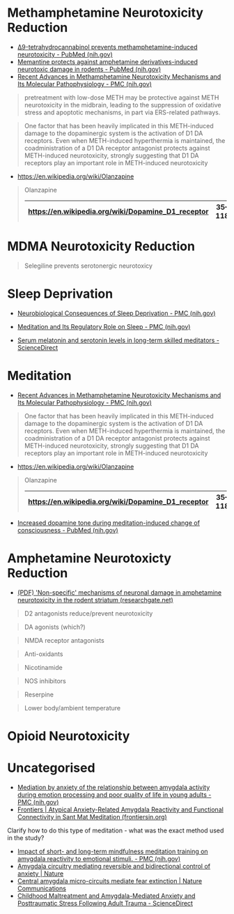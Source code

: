 # Methamphetamine Neurotoxicity Reduction

- [Δ9-tetrahydrocannabinol prevents methamphetamine-induced neurotoxicity - PubMed (nih.gov)](https://pubmed.ncbi.nlm.nih.gov/24844285/)
- [Memantine protects against amphetamine derivatives-induced neurotoxic damage in rodents - PubMed (nih.gov)](https://pubmed.ncbi.nlm.nih.gov/18455739/)
- [Recent Advances in Methamphetamine Neurotoxicity Mechanisms and Its Molecular Pathophysiology - PMC (nih.gov)](https://www.ncbi.nlm.nih.gov/pmc/articles/PMC4377385/)

> pretreatment with low-dose METH may be protective against METH neurotoxicity in the midbrain, leading to the suppression of oxidative stress and apoptotic mechanisms, in part via ERS-related pathways.
> 

> One factor that has been heavily implicated in this METH-induced damage to the dopaminergic system is the activation of D1 DA receptors. Even when METH-induced hyperthermia is maintained, the coadministration of a D1 DA receptor antagonist protects against METH-induced neurotoxicity, strongly suggesting that D1 DA receptors play an important role in METH-induced neurotoxicity
> 
- https://en.wikipedia.org/wiki/Olanzapine

> Olanzapine
> 
> 
> 
> | https://en.wikipedia.org/wiki/Dopamine_D1_receptor | 35–118 | Antagonist |
> | --- | --- | --- |

# MDMA Neurotoxicity Reduction

> Selegiline prevents serotonergic neurotoxicy
> 

# Sleep Deprivation

- [Neurobiological Consequences of Sleep Deprivation - PMC (nih.gov)](https://www.ncbi.nlm.nih.gov/pmc/articles/PMC3648777/)

> 
> 
- [Meditation and Its Regulatory Role on Sleep - PMC (nih.gov)](https://www.ncbi.nlm.nih.gov/pmc/articles/PMC3328970/)

> 
> 
- [Serum melatonin and serotonin levels in long-term skilled meditators - ScienceDirect](https://www.sciencedirect.com/science/article/abs/pii/S1550830723000678)

> 
> 

# Meditation

- [Recent Advances in Methamphetamine Neurotoxicity Mechanisms and Its Molecular Pathophysiology - PMC (nih.gov)](https://www.ncbi.nlm.nih.gov/pmc/articles/PMC4377385/)

> One factor that has been heavily implicated in this METH-induced damage to the dopaminergic system is the activation of D1 DA receptors. Even when METH-induced hyperthermia is maintained, the coadministration of a D1 DA receptor antagonist protects against METH-induced neurotoxicity, strongly suggesting that D1 DA receptors play an important role in METH-induced neurotoxicity
> 
- https://en.wikipedia.org/wiki/Olanzapine

> Olanzapine
> 
> 
> 
> | https://en.wikipedia.org/wiki/Dopamine_D1_receptor | 35–118 | Antagonist |
> | --- | --- | --- |
- [Increased dopamine tone during meditation-induced change of consciousness - PubMed (nih.gov)](https://pubmed.ncbi.nlm.nih.gov/11958969/)

> 
> 

# Amphetamine Neurotoxicty Reduction

- [(PDF) 'Non-specific' mechanisms of neuronal damage in amphetamine neurotoxicity in the rodent striatum (researchgate.net)](https://www.researchgate.net/publication/233519503_'Non-specific'_mechanisms_of_neuronal_damage_in_amphetamine_neurotoxicity_in_the_rodent_striatum)

> D2 antagonists reduce/prevent neurotoxicity
> 

> DA agonists (which?)
> 

> NMDA receptor antagonists
> 

> Anti-oxidants
> 

> Nicotinamide
> 

> NOS inhibitors
> 

> Reserpine
> 

> Lower body/ambient temperature
> 

# Opioid Neurotoxicity

# Uncategorised

- [Mediation by anxiety of the relationship between amygdala activity during emotion processing and poor quality of life in young adults - PMC (nih.gov)](https://www.ncbi.nlm.nih.gov/pmc/articles/PMC5538112/)
- [Frontiers | Atypical Anxiety-Related Amygdala Reactivity and Functional Connectivity in Sant Mat Meditation (frontiersin.org)](https://www.frontiersin.org/journals/behavioral-neuroscience/articles/10.3389/fnbeh.2018.00298/full)

Clarify how to do this type of meditation - what was the exact method used in the study?

- [Impact of short- and long-term mindfulness meditation training on amygdala reactivity to emotional stimuli. - PMC (nih.gov)](https://www.ncbi.nlm.nih.gov/pmc/articles/PMC6671286/)
- [Amygdala circuitry mediating reversible and bidirectional control of anxiety | Nature](https://www.nature.com/articles/nature09820)
- [Central amygdala micro-circuits mediate fear extinction | Nature Communications](https://www.nature.com/articles/s41467-021-24068-x)
- [Childhood Maltreatment and Amygdala-Mediated Anxiety and Posttraumatic Stress Following Adult Trauma - ScienceDirect](https://www.sciencedirect.com/science/article/pii/S2667174324000259)